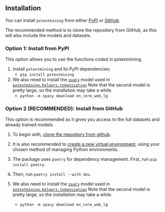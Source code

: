 ## Installation

You can install `pxtextmining` from either [PyPI](https://pypi.org/project/pxtextmining/) or [GitHub](https://github.com/CDU-data-science-team/pxtextmining).

The recommended method is to clone the repository from GitHub, as this will also include the models and datasets.

### Option 1: Install from PyPI
This option allows you to use the functions coded in pxtextmining.

1. Install `pxtextmining` and its PyPI dependencies:
      - `pip install pxtextmining`
2. We also need to install the [`spaCy`](https://github.com/explosion/spacy-models) model used in [`pxtextmining.helpers.tokenization`](../reference/pxtextmining/helpers/tokenization.md)
   Note that the second model is pretty large, so the installation may take a while.
      - `python -m spacy download en_core_web_lg`


### Option 2 (RECOMMENDED): Install from GitHub
This option is recommended as it gives you access to the full datasets and already trained models.

1. To begin with, [clone the repository from github](https://docs.github.com/en/repositories/creating-and-managing-repositories/cloning-a-repository).

2. It is also recommended to [create a new virtual environment](https://docs.python.org/3/library/venv.html), using your chosen method of managing Python environments.

3. The package uses `poetry` for dependency management. First, run `pip install poetry`.

4. Then, run `poetry install --with dev`.

5. We also need to install the [`spaCy`](https://github.com/explosion/spacy-models) model used in [`pxtextmining.helpers.tokenization`](../reference/pxtextmining/helpers/tokenization.md)
   Note that the second model is pretty large, so the installation may take a while.
      - `python -m spacy download en_core_web_lg`
